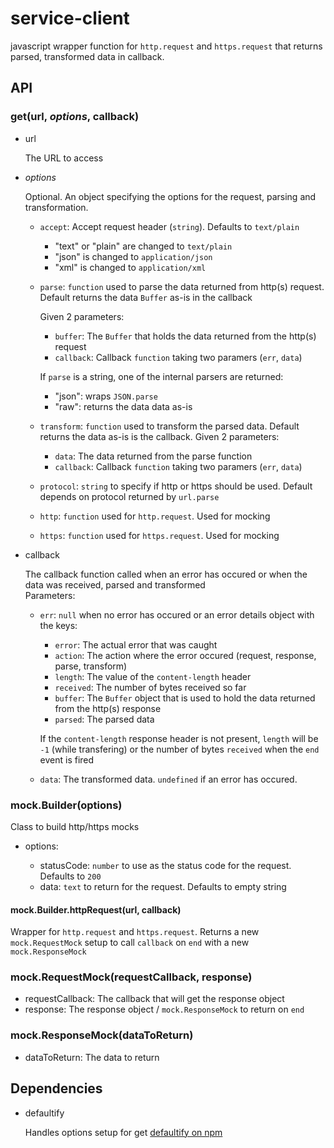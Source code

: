 service-client
=============

javascript wrapper function for `http.request` and `https.request` that returns parsed, transformed data in callback.

## API ##

### get(url, _options_, callback) ###
* url

    The URL to access

* _options_

    Optional. An object specifying the options for the request, parsing and transformation.<br/>
    + `accept`: Accept request header (`string`). Defaults to `text/plain`
        - "text" or "plain" are changed to `text/plain`
        - "json" is changed to `application/json`
        - "xml" is changed to `application/xml`
    + `parse`: `function` used to parse the data returned from http(s) request. Default returns the data `Buffer` as-is in the callback

        Given 2 parameters:
        - `buffer`: The `Buffer` that holds the data returned from the http(s) request
        - `callback`: Callback `function` taking two paramers (`err`, `data`)
        
        If `parse` is a string, one of the internal parsers are returned:
        - "json": wraps `JSON.parse`
        - "raw": returns the data data as-is
    + `transform`: `function` used to transform the parsed data. Default returns the data as-is is the callback.
        Given 2 parameters:
        - `data`: The data returned from the parse function
        - `callback`: Callback `function` taking two paramers (`err`, `data`)
    + `protocol`: `string` to specify if http or https should be used. Default depends on protocol returned by
        `url.parse`
    + `http`: `function` used for `http.request`. Used for mocking
    + `https`: `function` used for `https.request`. Used for mocking

* callback

    The callback function called when an error has occured or when the data was received, parsed and transformed<br/>
    Parameters:
    * `err`: `null` when no error has occured or an error details object with the keys:
        + `error`: The actual error that was caught
        + `action`: The action where the error occured (request, response, parse, transform)
        + `length`: The value of the `content-length` header
        + `received`: The number of bytes received so far
        + `buffer`: The `Buffer` object that is used to hold the data returned from the http(s) response
        + `parsed`: The parsed data
        
        If the `content-length` response header is not present, `length` will be `-1` (while transfering) or the number
        of bytes `received` when the `end` event is fired
    * `data`: The transformed data. `undefined` if an error has occured.

### mock.Builder(options) ###
Class to build http/https mocks

+ options:

    + statusCode: `number` to use as the status code for the request. Defaults to `200`
    + data: `text` to return for the request. Defaults to empty string

#### mock.Builder.httpRequest(url, callback) ####
Wrapper for `http.request` and `https.request`. Returns a new `mock.RequestMock` setup to call `callback` on `end`
with a new `mock.ResponseMock`


### mock.RequestMock(requestCallback, response) ###
+ requestCallback: The callback that will get the response object
+ response: The response object / `mock.ResponseMock` to return on `end`

### mock.ResponseMock(dataToReturn) ###
+ dataToReturn: The data to return

## Dependencies ##
- defaultify

    Handles options setup for get
    [defaultify on npm](https://npmjs.org/package/defaultify)
